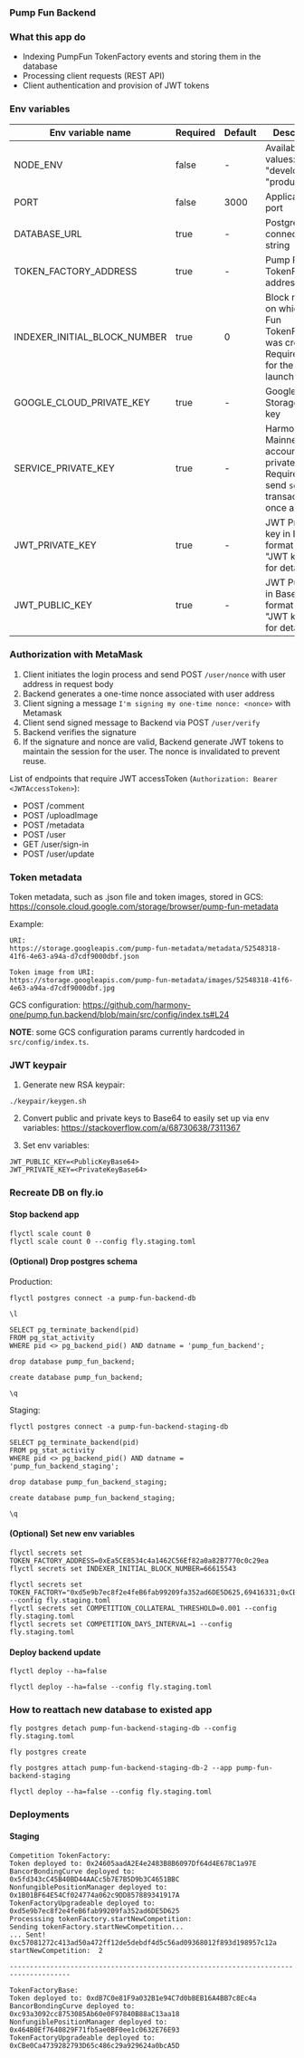 ### Pump Fun Backend

### What this app do
- Indexing PumpFun TokenFactory events and storing them in the database
- Processing client requests (REST API)
- Client authentication and provision of JWT tokens

### Env variables

| Env variable name            | Required | Default | Description                                                                                  |                                                                                                                                                                                                                                                                                                                                                                                                                                                
|------------------------------|----------|---------|----------------------------------------------------------------------------------------------|
| NODE_ENV                     | false    | -       | Available values: "development", "production" ]                                              |
| PORT                         | false    | 3000    | Application port                                                                             |
| DATABASE_URL                 | true     | -       | Postgres DB connection string                                                                |
| TOKEN_FACTORY_ADDRESS        | true     | -       | Pump Fun TokenFactory address                                                                |
| INDEXER_INITIAL_BLOCK_NUMBER | true     | 0       | Block number on which Pump Fun TokenFactory was created. Required only for the first launch. |
| GOOGLE_CLOUD_PRIVATE_KEY     | true     | -       | Google Cloud Storage private key                                                             |
| SERVICE_PRIVATE_KEY          | true     | -       | Harmony Mainnet account private key. Required to send `setWinner` transaction once a day.    |
| JWT_PRIVATE_KEY              | true     | -       | JWT Private key in Base64 format (see "JWT keypair" for details)                             |
| JWT_PUBLIC_KEY               | true     | -       | JWT Public key in Base64 format (see "JWT keypair" for details)                              |

### Authorization with MetaMask
1. Client initiates the login process and send POST `/user/nonce` with user address in request body
2. Backend generates a one-time nonce associated with user address
3. Client signing a message `I'm signing my one-time nonce: <nonce>` with Metamask
4. Client send signed message to Backend via POST `/user/verify`
5. Backend verifies the signature
6. If the signature and nonce are valid, Backend generate JWT tokens to maintain the session for the user. The nonce is invalidated to prevent reuse.

List of endpoints that require JWT accessToken (`Authorization: Bearer <JWTAccessToken>`):
- POST /comment
- POST /uploadImage
- POST /metadata
- POST /user
- GET /user/sign-in
- POST /user/update

### Token metadata
Token metadata, such as .json file and token images, stored in GCS:
https://console.cloud.google.com/storage/browser/pump-fun-metadata

Example:
```shell
URI:
https://storage.googleapis.com/pump-fun-metadata/metadata/52548318-41f6-4e63-a94a-d7cdf9000dbf.json

Token image from URI:
https://storage.googleapis.com/pump-fun-metadata/images/52548318-41f6-4e63-a94a-d7cdf9000dbf.jpg
```

GCS configuration:
https://github.com/harmony-one/pump.fun.backend/blob/main/src/config/index.ts#L24

**NOTE**: some GCS configuration params currently hardcoded in `src/config/index.ts`.

### JWT keypair

1. Generate new RSA keypair:
```shell
./keypair/keygen.sh
```

2. Convert public and private keys to Base64 to easily set up via env variables:
https://stackoverflow.com/a/68730638/7311367

3. Set env variables:
```shell
JWT_PUBLIC_KEY=<PublicKeyBase64>
JWT_PRIVATE_KEY=<PrivateKeyBase64>
```

### Recreate DB on fly.io

#### Stop backend app
```shell
flyctl scale count 0
flyctl scale count 0 --config fly.staging.toml
```

####  (Optional) Drop postgres schema

Production:
```shell
flyctl postgres connect -a pump-fun-backend-db

\l

SELECT pg_terminate_backend(pid) 
FROM pg_stat_activity 
WHERE pid <> pg_backend_pid() AND datname = 'pump_fun_backend';

drop database pump_fun_backend;

create database pump_fun_backend;

\q
```

Staging:
```shell
flyctl postgres connect -a pump-fun-backend-staging-db

SELECT pg_terminate_backend(pid) 
FROM pg_stat_activity 
WHERE pid <> pg_backend_pid() AND datname = 'pump_fun_backend_staging';

drop database pump_fun_backend_staging;

create database pump_fun_backend_staging;

\q
```

#### (Optional) Set new env variables

```shell
flyctl secrets set TOKEN_FACTORY_ADDRESS=0xEa5CE8534c4a1462C56Ef82a0a82B7770c0c29ea
flyctl secrets set INDEXER_INITIAL_BLOCK_NUMBER=66615543

flyctl secrets set TOKEN_FACTORY="0xd5e9b7ec8f2e4feB6fab99209fa352ad6DE5D625,69416331;0xCBe0Ca4739282793D65c486c29a929624a0bcA5D,69416376" --config fly.staging.toml
flyctl secrets set COMPETITION_COLLATERAL_THRESHOLD=0.001 --config fly.staging.toml
flyctl secrets set COMPETITION_DAYS_INTERVAL=1 --config fly.staging.toml
```

#### Deploy backend update
```shell
flyctl deploy --ha=false

flyctl deploy --ha=false --config fly.staging.toml
```

### How to reattach new database to existed app
```shell
fly postgres detach pump-fun-backend-staging-db --config fly.staging.toml

fly postgres create 

fly postgres attach pump-fun-backend-staging-db-2 --app pump-fun-backend-staging

flyctl deploy --ha=false --config fly.staging.toml
```

### Deployments

#### Staging
```shell
Competition TokenFactory:
Token deployed to: 0x24605aadA2E4e2483B8B6097Df64d4E678C1a97E
BancorBondingCurve deployed to: 0x5fd343cC45B40BD44AACc5b7E7B5D9b3C4651BBC
NonfungiblePositionManager deployed to: 0x1B01BF64E54Cf024774a062c9DD857889341917A
TokenFactoryUpgradeable deployed to: 0xd5e9b7ec8f2e4feB6fab99209fa352ad6DE5D625
Processsing tokenFactory.startNewCompetition:
Sending tokenFactory.startNewCompetition...
... Sent! 0xc57081272c413ad50a472ff12de5debdf4d5c56ad09368012f893d198957c12a
startNewCompetition:  2

-------------------------------------------------------------------------------------

TokenFactoryBase:
Token deployed to: 0xdB7C0e81F9a032B1e94C7d0bBEB16A4BB7c8Ec4a
BancorBondingCurve deployed to: 0xc93a3092cc8753085Ab60e0F97840B88aC13aa18
NonfungiblePositionManager deployed to: 0x464B0Ef7640829F71fb5ae0BF0ee1c0632E76E93
TokenFactoryUpgradeable deployed to: 0xCBe0Ca4739282793D65c486c29a929624a0bcA5D
```
